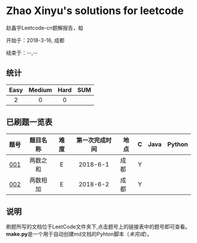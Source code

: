 # Zhao Xinyu's solutions for leetcode

赵鑫宇Leetcode-cn题解报告，蛤

开始于：2018-3-16, 成都

结束于：--,--

## 统计

|Easy|Medium|Hard|**SUM**|
|:-:|:-:|:-:|:-:|
|2|0|0|

## 已刷题一览表

|题号|题目名称|难度|第一次完成时间|地点|C|Java|Python|
|:--:|:-:|:-:|:-:|-|:-:|:-:|:-:|
|[001](https://github.com/sjju/ZY-LeetCode/tree/master/LeetCode/001/001.md)|两数之和|E|2018-6-1|成都|Y|||
|[002](https://github.com/sjju/ZY-LeetCode/tree/master/LeetCode/002/002.md)|两数相加|E|2018-6-2|成都|Y|||

## 说明

刷题所写的文档位于LeetCode文件夹下,点击题号上的链接表中的题号即可查看。**make.py**是一个用于自动创建md文档的Pyhton脚本（*未完成*）。
